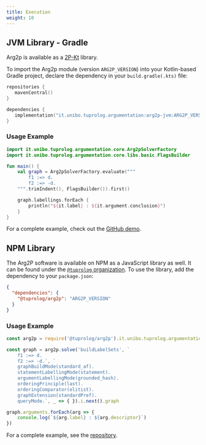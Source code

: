 ```yaml
---
title: Execution
weight: 10 
---
```


## JVM Library - Gradle

Arg2p is available as a [2P-Kt](https://github.com/tuProlog/2p-kt/) library.

To import the Arg2p module (version `ARG2P_VERSION`) into your Kotlin-based Gradle project, declare the dependency in your `build.gradle(.kts)` file:
 ```kotlin
repositories {
    mavenCentral()
}

dependencies {
    implementation("it.unibo.tuprolog.argumentation:arg2p-jvm:ARG2P_VERSION")
}
 ```

### Usage Example

```kotlin
import it.unibo.tuprolog.argumentation.core.Arg2pSolverFactory
import it.unibo.tuprolog.argumentation.core.libs.basic.FlagsBuilder

fun main() {
    val graph = Arg2pSolverFactory.evaluate("""
        f1 :=> d.
        f2 :=> -d.
    """.trimIndent(), FlagsBuilder()).first()

    graph.labellings.forEach {
        println("${it.label} : ${it.argument.conclusion}")
    }
}
``` 

For a complete example, check out the [GitHub demo](https://github.com/Gilbocc/arg2p-kt-demo).

## NPM Library

The Arg2P software is available on NPM as a JavaScript library as well. It can be found under the [`@tuprolog` organization](https://www.npmjs.com/org/tuprolog).
To use the library, add the dependency to your `package.json`:

```json
{
  "dependencies": {
    "@tuprolog/arg2p": "ARG2P_VERSION"
  }
}
```

### Usage Example

```js
const arg2p = require('@tuprolog/arg2p').it.unibo.tuprolog.argumentation.bridge.JsBridge

const graph = arg2p.solve('buildLabelSets', `
    f1 :=> d.
    f2 :=> -d.`, `
    graphBuildMode(standard_af).
    statementLabellingMode(statement).
    argumentLabellingMode(grounded_hash).
    orderingPrinciple(last).
    orderingComparator(elitist).
    graphExtension(standardPref).
    queryMode.`, _ => { }).i.next().graph

graph.arguments.forEach(arg => {
    console.log(`${arg.label} : ${arg.descriptor}`)
})
```

For a complete example, see the [repository](https://github.com/tuProlog/arg2p-kt-web).
